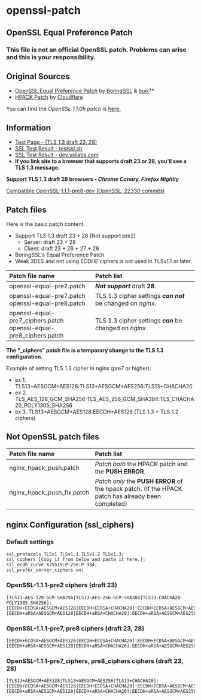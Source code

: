 # openssl-patch

## OpenSSL Equal Preference Patch

### This file is not an official OpenSSL patch. Problems can arise and this is your responsibility.

## Original Sources
- [OpenSSL Equal Preference Patch](https://boringssl.googlesource.com/boringssl/+/858a88daf27975f67d9f63e18f95645be2886bfb%5E%21) by [BoringSSL](https://github.com/google/boringssl) & [buik](https://gitlab.com/buik/openssl/blob/openssl-patch/openssl-1.1)**
- [HPACK Patch](https://github.com/cloudflare/sslconfig/blob/master/patches/nginx_1.13.1_http2_hpack.patch) by [Cloudflare](https://github.com/cloudflare/sslconfig)

You can find the _OpenSSL 1.1.0h patch_ is [here.](https://gitlab.com/buik/openssl/blob/openssl-patch/openssl-1.1/OpenSSL1.1h-equal-preference-cipher-groups.patch)

## Information

- [Test Page - (TLS 1.3 draft 23, 28)](https://ssl.hakase.io/)
- [SSL Test Result - testssl.sh](https://ssl.hakase.io/ssltest/hakase.io.html)
- [SSL Test Result - dev.ssllabs.com](https://dev.ssllabs.com/ssltest/analyze.html?d=hakase.io)
- **If you link site to a browser that supports draft 23 or 28, you'll see a TLS 1.3 message.**

**Support TLS 1.3 draft 28 browsers - _Chrome Canary, Firefox Nightly_**

[Compatible OpenSSL-1.1.1-pre8-dev (OpenSSL, 22330 commits)](https://github.com/openssl/openssl/tree/55fc247a699be33153f27c06d304e6e60eeff980)

## Patch files

Here is the basic patch content.
- Support TLS 1.3 draft 23 + 28 (Not support pre2)
    - Server: draft 23 + 28
    - Client: draft 23 + 26 + 27 + 28
- BoringSSL's Equal Preference Patch
- Weak 3DES and not using ECDHE ciphers is not used in TLSv1.1 or later.

| Patch file name | Patch list |
| :--- | :--- |
| openssl-equal-pre2.patch | **_Not support_** draft **28**. |
| openssl-equal-pre7.patch<br />openssl-equal-pre8.patch | TLS 1.3 cipher settings **_can not_** be changed on _nginx_. |
| openssl-equal-pre7_ciphers.patch<br />openssl-equal-pre8_ciphers.patch | TLS 1.3 cipher settings **_can_** be changed on _nginx_. |

**The "_ciphers" patch file is a temporary change to the TLS 1.3 configuration.**

Example of setting TLS 1.3 cipher in nginx (pre7 or higher):
- ex 1. TLS13+AESGCM+AES128:TLS13+AESGCM+AES256:TLS13+CHACHA20
- ex 2. TLS_AES_128_GCM_SHA256:TLS_AES_256_GCM_SHA384:TLS_CHACHA20_POLY1305_SHA256
- ex 3. TLS13+AESGCM+AES128:EECDH+AES128 (TLS 1.3 + TLS 1.2 ciphers)

## Not OpenSSL patch files

| Patch file name | Patch list |
| :--- | :--- |
| nginx_hpack_push.patch | _Patch both_ the HPACK patch and the **PUSH ERROR**. |
| nginx_hpack_push_fix.patch | _Patch only_ the **PUSH ERROR** of the hpack patch. (If the HPACK patch has already been completed) |

## nginx Configuration (ssl_ciphers)

### Default settings
```
ssl_protocols TLSv1 TLSv1.1 TLSv1.2 TLSv1.3;
ssl_ciphers [Copy it from below and paste it here.];
ssl_ecdh_curve X25519:P-256:P-384;
ssl_prefer_server_ciphers on;
```

### OpenSSL-1.1.1-pre2 ciphers (draft 23)
```
[TLS13-AES-128-GCM-SHA256|TLS13-AES-256-GCM-SHA384|TLS13-CHACHA20-POLY1305-SHA256]:[EECDH+ECDSA+AESGCM+AES128|EECDH+ECDSA+CHACHA20]:EECDH+ECDSA+AESGCM+AES256:EECDH+ECDSA+AES128+SHA:EECDH+ECDSA+AES256+SHA:[EECDH+aRSA+AESGCM+AES128|EECDH+aRSA+CHACHA20]:EECDH+aRSA+AESGCM+AES256:EECDH+aRSA+AES128+SHA:EECDH+aRSA+AES256+SHA:RSA+AES128+SHA:RSA+AES256+SHA:RSA+3DES
```

### OpenSSL-1.1.1-pre7, pre8 ciphers (draft 23, 28)
```
[EECDH+ECDSA+AESGCM+AES128|EECDH+ECDSA+CHACHA20]:EECDH+ECDSA+AESGCM+AES256:EECDH+ECDSA+AES128+SHA:EECDH+ECDSA+AES256+SHA:[EECDH+aRSA+AESGCM+AES128|EECDH+aRSA+CHACHA20]:EECDH+aRSA+AESGCM+AES256:EECDH+aRSA+AES128+SHA:EECDH+aRSA+AES256+SHA:RSA+AES128+SHA:RSA+AES256+SHA:RSA+3DES
```

### OpenSSL-1.1.1-pre7_ciphers, pre8_ciphers ciphers (draft 23, 28)
```
[TLS13+AESGCM+AES128|TLS13+AESGCM+AES256|TLS13+CHACHA20]:[EECDH+ECDSA+AESGCM+AES128|EECDH+ECDSA+CHACHA20]:EECDH+ECDSA+AESGCM+AES256:EECDH+ECDSA+AES128+SHA:EECDH+ECDSA+AES256+SHA:[EECDH+aRSA+AESGCM+AES128|EECDH+aRSA+CHACHA20]:EECDH+aRSA+AESGCM+AES256:EECDH+aRSA+AES128+SHA:EECDH+aRSA+AES256+SHA:RSA+AES128+SHA:RSA+AES256+SHA:RSA+3DES
```
